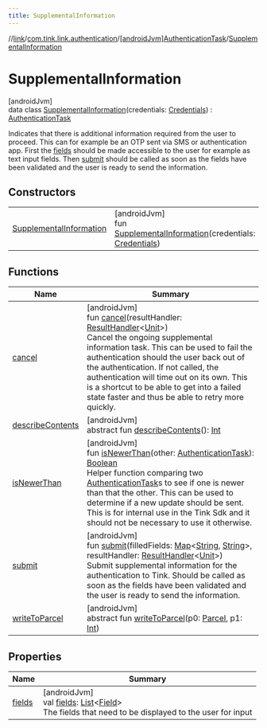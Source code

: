 ```yaml
---
title: SupplementalInformation
---
```

//[link](../../../../index.html)/[com.tink.link.authentication](../../index.html)/[[androidJvm]AuthenticationTask](../index.html)/[SupplementalInformation](index.html)



# SupplementalInformation



[androidJvm]\
data class [SupplementalInformation](index.html)(credentials: [Credentials](../../../com.tink.model.credentials/[android-jvm]-credentials/index.html)) : [AuthenticationTask](../index.html)

Indicates that there is additional information required from the user to proceed. This can for example be an OTP sent via SMS or authentication app. First the [fields](fields.html) should be made accessible to the user for example as text input fields. Then [submit](submit.html) should be called as soon as the fields have been validated and the user is ready to send the information.



## Constructors


| | |
|---|---|
| [SupplementalInformation](-supplemental-information.html) | [androidJvm]<br>fun [SupplementalInformation](-supplemental-information.html)(credentials: [Credentials](../../../com.tink.model.credentials/[android-jvm]-credentials/index.html)) |


## Functions


| Name | Summary |
|---|---|
| [cancel](cancel.html) | [androidJvm]<br>fun [cancel](cancel.html)(resultHandler: [ResultHandler](../../../com.tink.service.handler/[android-jvm]-result-handler/index.html)&lt;[Unit](https://kotlinlang.org/api/latest/jvm/stdlib/kotlin/-unit/index.html)&gt;)<br>Cancel the ongoing supplemental information task. This can be used to fail the authentication should the user back out of the authentication. If not called, the authentication will time out on its own. This is a shortcut to be able to get into a failed state faster and thus be able to retry more quickly. |
| [describeContents](../../../com.tink.service.provider/[android-jvm]-provider-filter/index.html#-1578325224%2FFunctions%2F-812656150) | [androidJvm]<br>abstract fun [describeContents](../../../com.tink.service.provider/[android-jvm]-provider-filter/index.html#-1578325224%2FFunctions%2F-812656150)(): [Int](https://kotlinlang.org/api/latest/jvm/stdlib/kotlin/-int/index.html) |
| [isNewerThan](../is-newer-than.html) | [androidJvm]<br>fun [isNewerThan](../is-newer-than.html)(other: [AuthenticationTask](../index.html)): [Boolean](https://kotlinlang.org/api/latest/jvm/stdlib/kotlin/-boolean/index.html)<br>Helper function comparing two [AuthenticationTask](../index.html)s to see if one is newer than that the other. This can be used to determine if a new update should be sent. This is for internal use in the Tink Sdk and it should not be necessary to use it otherwise. |
| [submit](submit.html) | [androidJvm]<br>fun [submit](submit.html)(filledFields: [Map](https://kotlinlang.org/api/latest/jvm/stdlib/kotlin.collections/-map/index.html)&lt;[String](https://kotlinlang.org/api/latest/jvm/stdlib/kotlin/-string/index.html), [String](https://kotlinlang.org/api/latest/jvm/stdlib/kotlin/-string/index.html)&gt;, resultHandler: [ResultHandler](../../../com.tink.service.handler/[android-jvm]-result-handler/index.html)&lt;[Unit](https://kotlinlang.org/api/latest/jvm/stdlib/kotlin/-unit/index.html)&gt;)<br>Submit supplemental information for the authentication to Tink. Should be called as soon as the fields have been validated and the user is ready to send the information. |
| [writeToParcel](../../../com.tink.service.provider/[android-jvm]-provider-filter/index.html#-1754457655%2FFunctions%2F-812656150) | [androidJvm]<br>abstract fun [writeToParcel](../../../com.tink.service.provider/[android-jvm]-provider-filter/index.html#-1754457655%2FFunctions%2F-812656150)(p0: [Parcel](https://developer.android.com/reference/kotlin/android/os/Parcel.html), p1: [Int](https://kotlinlang.org/api/latest/jvm/stdlib/kotlin/-int/index.html)) |


## Properties


| Name | Summary |
|---|---|
| [fields](fields.html) | [androidJvm]<br>val [fields](fields.html): [List](https://kotlinlang.org/api/latest/jvm/stdlib/kotlin.collections/-list/index.html)&lt;[Field](../../../com.tink.model.misc/[android-jvm]-field/index.html)&gt;<br>The fields that need to be displayed to the user for input |

